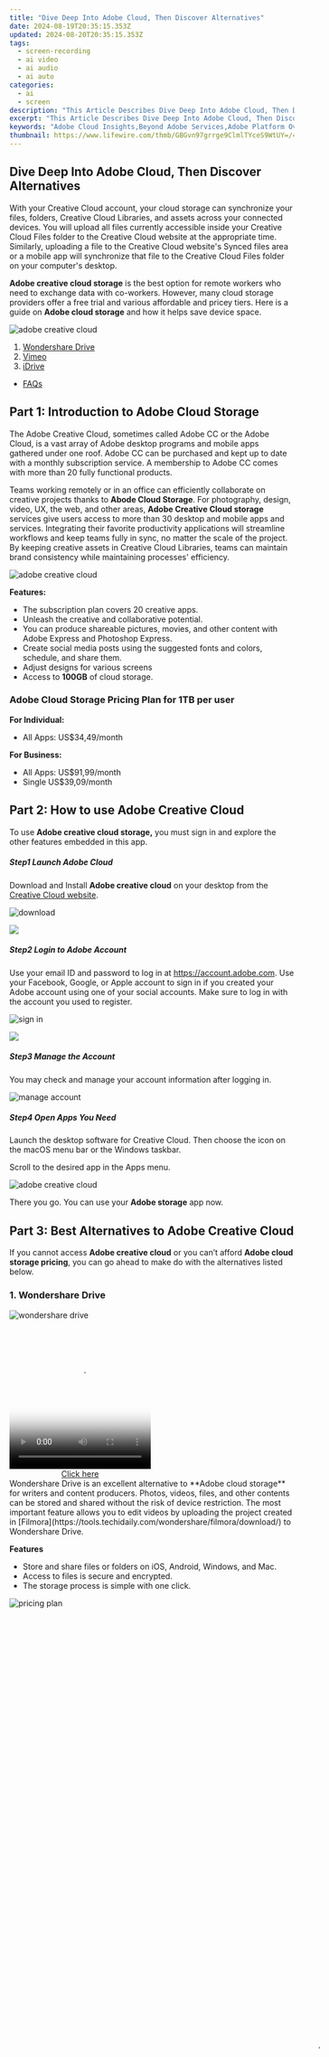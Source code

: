 ```yaml
---
title: "Dive Deep Into Adobe Cloud, Then Discover Alternatives"
date: 2024-08-19T20:35:15.353Z
updated: 2024-08-20T20:35:15.353Z
tags: 
  - screen-recording
  - ai video
  - ai audio
  - ai auto
categories: 
  - ai
  - screen
description: "This Article Describes Dive Deep Into Adobe Cloud, Then Discover Alternatives"
excerpt: "This Article Describes Dive Deep Into Adobe Cloud, Then Discover Alternatives"
keywords: "Adobe Cloud Insights,Beyond Adobe Services,Adobe Platform Overview,Exploring Cloud Tech,Adobe's Ecosystem Summary,Alternatives to Adobe,Adobe Cloud Explained"
thumbnail: https://www.lifewire.com/thmb/GBGvn97grrge9ClmlTYceS9WtUY=/400x300/filters:no_upscale():max_bytes(150000):strip_icc()/Holding-iPhone-Emergency-SOS-Power-Off-Screen-8630001-1896d5a5d1e84350b096a0098f4e45c4.jpg
---
```


## Dive Deep Into Adobe Cloud, Then Discover Alternatives

With your Creative Cloud account, your cloud storage can synchronize your files, folders, Creative Cloud Libraries, and assets across your connected devices. You will upload all files currently accessible inside your Creative Cloud Files folder to the Creative Cloud website at the appropriate time. Similarly, uploading a file to the Creative Cloud website's Synced files area or a mobile app will synchronize that file to the Creative Cloud Files folder on your computer's desktop.

**Adobe creative cloud storage** is the best option for remote workers who need to exchange data with co-workers. However, many cloud storage providers offer a free trial and various affordable and pricey tiers. Here is a guide on **Adobe cloud storage** and how it helps save device space.

![adobe creative cloud](https://images.wondershare.com/filmora/article-images/2022/11/adobe-cloud-storage-1.JPG)

1. [Wondershare Drive](#part3-1)
2. [Vimeo](#part3-2)
3. [iDrive](#part3-3)

* [FAQs](#part4)

## Part 1: Introduction to Adobe Cloud Storage

The Adobe Creative Cloud, sometimes called Adobe CC or the Adobe Cloud, is a vast array of Adobe desktop programs and mobile apps gathered under one roof. Adobe CC can be purchased and kept up to date with a monthly subscription service. A membership to Adobe CC comes with more than 20 fully functional products.

Teams working remotely or in an office can efficiently collaborate on creative projects thanks to **Abode Cloud Storage**. For photography, design, video, UX, the web, and other areas, **Adobe Creative Cloud storage** services give users access to more than 30 desktop and mobile apps and services. Integrating their favorite productivity applications will streamline workflows and keep teams fully in sync, no matter the scale of the project. By keeping creative assets in Creative Cloud Libraries, teams can maintain brand consistency while maintaining processes' efficiency.

![adobe creative cloud](https://images.wondershare.com/filmora/article-images/2022/11/adobe-cloud-storage-2.JPG)

**Features:**

* The subscription plan covers 20 creative apps.
* Unleash the creative and collaborative potential.
* You can produce shareable pictures, movies, and other content with Adobe Express and Photoshop Express.
* Create social media posts using the suggested fonts and colors, schedule, and share them.
* Adjust designs for various screens
* Access to **100GB** of cloud storage.

### Adobe Cloud Storage Pricing Plan for 1TB per user

**For Individual:**

* All Apps: US$34,49/month

**For Business:**

* All Apps: US$91,99/month
* Single US$39,09/month

## Part 2: How to use Adobe Creative Cloud

To use **Adobe creative cloud storage,** you must sign in and explore the other features embedded in this app.

##### Step1 Launch Adobe Cloud

Download and Install **Adobe creative cloud** on your desktop from the [Creative Cloud website](https://creativecloud.adobe.com/apps/all/desktop).

![download](https://images.wondershare.com/filmora/article-images/2022/11/adobe-cloud-storage-3.JPG)

<!-- affiliate ads begin -->
<a href="https://shop.systoolsgroup.com/affiliate.php?ACCOUNT=SYSTOOBY&AFFILIATE=108875&PATH=https%3A%2F%2Fwww.systoolsgroup.com%3FAFFILIATE%3D108875%26RESOURCE%3DSysTools%2BOST%2BRecovery"><img src="https://www.systoolsgroup.com/box/ost-recovery.png" border="0"></a>
<!-- affiliate ads end -->
##### Step2 Login to Adobe Account

Use your email ID and password to log in at <https://account.adobe.com>. Use your Facebook, Google, or Apple account to sign in if you created your Adobe account using one of your social accounts. Make sure to log in with the account you used to register.

![sign in](https://images.wondershare.com/filmora/article-images/2022/11/adobe-cloud-storage-4.JPG)

<!-- affiliate ads begin -->
<a href="https://store.nero.com/order/checkout.php?PRODS=42296985&QTY=1&AFFILIATE=108875&CART=1"><img src="https://secure.avangate.com/images/merchant/9cea886b9f44a3c2df1163730ab64994/products/copy_nero_burning_rom_cart.png" border="0">
</a>
<!-- affiliate ads end -->
##### Step3 Manage the Account

You may check and manage your account information after logging in.

![manage account](https://images.wondershare.com/filmora/article-images/2022/11/adobe-cloud-storage-5.JPG)

##### Step4 Open Apps You Need

Launch the desktop software for Creative Cloud. Then choose the icon on the macOS menu bar or the Windows taskbar.

Scroll to the desired app in the Apps menu.

![adobe creative cloud](https://images.wondershare.com/filmora/article-images/2022/11/adobe-cloud-storage-6.JPG)

There you go. You can use your **Adobe storage** app now.

## Part 3: Best Alternatives to Adobe Creative Cloud

If you cannot access **Adobe creative cloud** or you can’t afford **Adobe cloud storage pricing**, you can go ahead to make do with the alternatives listed below.

### 1\. Wondershare Drive

![wondershare drive](https://images.wondershare.com/filmora/article-images/2022/11/adobe-cloud-storage-7.JPG)

<!-- affiliate ads begin -->
<span id="1997795">
					<video width="250" height="250" style="cursor:pointer"
           poster="//a.impactradius-go.com/display-clicktoplayimage/1997795.jpeg"
           onclick="if(!this.playClicked){this.play();this.setAttribute('controls',true);this.playClicked=true;}">
	   <source src="//a.impactradius-go.com/display-ad/23621-1997795">
	   <img src="//a.impactradius-go.com/display-clicktoplayimage/1997795.jpeg" style="border: none; height: 100%; width: 100%; object-fit: contain">
	</video>
	<div style="width:250px;text-align:center"><a href="javascript:window.open(decodeURIComponent('https%3A%2F%2Fproteahair.pxf.io%2Fc%2F5597632%2F1997795%2F23621'), '_blank');void(0);">Click here</a></div>
</span>
<img height="0" width="0" src="https://imp.pxf.io/i/5597632/1997795/23621" style="position:absolute;visibility:hidden;" border="0" />
<!-- affiliate ads end -->
Wondershare Drive is an excellent alternative to **Adobe cloud storage** for writers and content producers. Photos, videos, files, and other contents can be stored and shared without the risk of device restriction. The most important feature allows you to edit videos by uploading the project created in [Filmora](https://tools.techidaily.com/wondershare/filmora/download/) to Wondershare Drive.

**Features**

* Store and share files or folders on iOS, Android, Windows, and Mac.
* Access to files is secure and encrypted.
* The storage process is simple with one click.

![pricing plan](https://images.wondershare.com/filmora/article-images/2022/11/adobe-cloud-storage-8.JPG)

<!-- affiliate ads begin -->
<span id="1793213">
					<video width="1080" height="1620" style="cursor:pointer"
           poster="//a.impactradius-go.com/display-clicktoplayimage/1793213.jpeg"
           onclick="if(!this.playClicked){this.play();this.setAttribute('controls',true);this.playClicked=true;}">
	   <source src="//a.impactradius-go.com/display-ad/19135-1793213">
	   <img src="//a.impactradius-go.com/display-clicktoplayimage/1793213.jpeg" style="border: none; height: 100%; width: 100%; object-fit: contain">
	</video>
	<div style="width:1080px;text-align:center"><a href="javascript:window.open(decodeURIComponent('https%3A%2F%2Ftinyland.pxf.io%2Fc%2F5597632%2F1793213%2F19135'), '_blank');void(0);">Click here</a></div>
</span>
<img height="0" width="0" src="https://imp.pxf.io/i/5597632/1793213/19135" style="position:absolute;visibility:hidden;" border="0" />
<!-- affiliate ads end -->
**Pricing Plan:**

Gold Member $4.99/Month for 20GB

Platinum Member $9.99/Month for 100GB

Diamond Member $19.99/Month for 1 TB

<!-- affiliate ads begin -->
<a href="https://aofit.pxf.io/c/5597632/1399701/16396" target="_top" id="1399701"><img src="//a.impactradius-go.com/display-ad/16396-1399701" border="0" alt="" width="960" height="300"/></a><img height="0" width="0" src="https://imp.pxf.io/i/5597632/1399701/16396" style="position:absolute;visibility:hidden;" border="0" />
<!-- affiliate ads end -->
### 2\. Vimeo

![vimeo](https://images.wondershare.com/filmora/article-images/2022/11/adobe-cloud-storage-9.JPG)

Easily view, upload, and share videos on the video-sharing website Vimeo.

Users can choose between using Vimeo's free service or a variety of premium options designed to give organizations more control over how their movies are shown online. Vimeo members can use various creative tools for free to edit videos, add music, and access content with a Creative Commons license. Additionally, Vimeo offers users a video school where they may learn how to produce videos better for long-term financial or personal advantage.

**Features**

* It provides easy management and storage of video files.
* Support teamwork and post-production for workflow.
* Commercialization and marketing.
* Excellent live streaming.

![wondershare drive](https://images.wondershare.com/filmora/article-images/2022/11/adobe-cloud-storage-10.JPG)

**Pricing Plan for 2TB bandwidth/month:**

Starter $12/Month

Standard $35/Month

Advanced $55/Month

Enterprise – customizable plan

### iDrive

![idrive](https://images.wondershare.com/filmora/article-images/2022/11/adobe-cloud-storage-11.JPG)

iDrive is another superb **Adobe storage** alternative advertised as an online backup service compared to cloud storage because its goal is to keep your information secure rather than make it accessible and shareable. Despite this, it still supports strong syncing, and some of the collaboration features that cloud storage providers provide. Like Dropbox, it employs quick block-level synchronization to continuously sync all of your files across an infinite number of devices, including network drives. Additionally, it maintains up to 30 earlier versions of each file indefinitely, letting you access older work if necessary.

**Features**

* Easily backup up a physical drive
* Encryption from end to end
* Provides different options for transferring files
* Easily sync folders

![idrive price plan](https://images.wondershare.com/filmora/article-images/2022/11/adobe-cloud-storage-12.JPG)

<!-- affiliate ads begin -->
<a href="https://vapordna.pxf.io/c/5597632/1496243/17238" target="_top" id="1496243"><img src="//a.impactradius-go.com/display-ad/17238-1496243" border="0" alt="" width="1000" height="1221"/></a><img height="0" width="0" src="https://imp.pxf.io/i/5597632/1496243/17238" style="position:absolute;visibility:hidden;" border="0" />
<!-- affiliate ads end -->
**Pricing Plan:**

Mini $3.71/1st year for 100 GB

Personal $59.62/1st year for 5TB

Team $74.62/1st year for 5 TB and 5 computers/5 users

Business $74.62/1st year for 250GB, unlimited users.

<!-- affiliate ads begin -->
<a href="https://ursime.pxf.io/c/5597632/2048963/16384" target="_top" id="2048963"><img src="//a.impactradius-go.com/display-ad/16384-2048963" border="0" alt="" width="1200" height="900"/></a><img height="0" width="0" src="https://imp.pxf.io/i/5597632/2048963/16384" style="position:absolute;visibility:hidden;" border="0" />
<!-- affiliate ads end -->
## Part 4: Conclusion and FAQ

<!-- affiliate ads begin -->
<a href="https://appsumo.8odi.net/c/5597632/2068416/7443" target="_top" id="2068416"><img src="//a.impactradius-go.com/display-ad/7443-2068416" border="0" alt="" width="1200" height="600"/></a><img height="0" width="0" src="https://appsumo.8odi.net/i/5597632/2068416/7443" style="position:absolute;visibility:hidden;" border="0" />
<!-- affiliate ads end -->
### 1\. Is Adobe Creative Cloud free to use?

**Adobe Creative Cloud storage** includes free beginning versions of Adobe Fresco, Premiere Rush, and XD subscription, along with the Adobe Express plan and mobile apps. You can add Single App plans anytime or sign up for the Creative Cloud All Apps plan.

<!-- affiliate ads begin -->
<a href="https://shop.pcdj.com/order/checkout.php?PRODS=4698998&QTY=1&AFFILIATE=108875&CART=1"> <img src="https://secure.avangate.com/images/merchant/47f4b6321e9fd8e8f7326a6adc1a7c1e/products/MacBook_Pro_lyrx-withsinger-tv.png" border="0">LYRX is an easy-to-use karaoke software with the professional features karaoke hosts need to perform with precision. LYRX is karaoke show hosting software that supports all standard karaoke file types as well as HD video formats, and it’s truly fun to use. 
LYRX Karaoke Software MAC/WINDOWS (Includes Activation For 3 Machines)</a>
<!-- affiliate ads end -->
### 2\. What is Creative Cloud used for?

**Adobe Creative Cloud** helps you bring your creative projects to life in photography, graphic design, video editing, UX design, sketching & painting, social media, and more.

<!-- affiliate ads begin -->
<a href="https://secure.2checkout.com/order/checkout.php?PRODS=11224199&QTY=1&AFFILIATE=108875&CART=1"><img src="https://secure.avangate.com/images/merchant/e09fdffe648a30658a9657bbed7b2388/products/copy_boxshot_lyricvideo.png" border="0">Lyric Video Creator Professional Version</a>
<!-- affiliate ads end -->
### 3\. What is the Creative Cloud All Apps plan?

More than 20 creative apps, including Photoshop, Premiere Pro, Illustrator, InDesign, and Audition, are a part of the Creative Cloud All Apps subscription plan.

### 4\. Do you need an internet connection to use Adobe Creative Cloud desktop app?

No. However, your computer must have the software to use the desktop apps in **Adobe Creative Cloud storage**, such as Photoshop and Illustrator. Consequently, you can utilize them without a constant Internet connection.

The initial installation and licensing of your apps both require an Internet connection. Every 30 days, the desktop programs attempt to verify your software licenses.

### 5\. Can I put my Adobe application on a different computer?

You can install your **Adobe cloud storage** software on multiple computers and sign in (activate) on two of them but use it on only one device at a time with your license.

<!-- affiliate ads begin -->
<a href="https://otszone.ots7.com/order/checkout.php?PRODS=4713321&QTY=1&AFFILIATE=108875&CART=1"><img src="https://green.ots7.com/screenshots/OtsAV/OtsAVDJ1.90-300x188.jpg" border="0">OtsAV DJ Pro</a>
<!-- affiliate ads end -->
## Conclusion

In short, cloud storage is an online safe place to store and share files remotely. With **Adobe cloud storage,** one can easily achieve a good workflow between team members and remote workers. This exceptional **Adobe cloud storage pricing** is affordable and gives users access to 100GB of storage space with support for up to 20 creative apps. Besides, you can try out any of the alternatives listed, like Wondershare Drive, as a cheaper but the best alternative. So, test your creativity on creative apps with Adobe storage and others and ensure your content is safe.

[Free Download](https://tools.techidaily.com/wondershare/filmora/download/) For Win 7 or later(64-bit)

[Free Download](https://tools.techidaily.com/wondershare/filmora/download/) For macOS 10.14 or later

Part 1: Introduction to Adobe Cloud Storage

The Adobe Creative Cloud, sometimes called Adobe CC or the Adobe Cloud, is a vast array of Adobe desktop programs and mobile apps gathered under one roof. Adobe CC can be purchased and kept up to date with a monthly subscription service. A membership to Adobe CC comes with more than 20 fully functional products.

Teams working remotely or in an office can efficiently collaborate on creative projects thanks to **Abode Cloud Storage**. For photography, design, video, UX, the web, and other areas, **Adobe Creative Cloud storage** services give users access to more than 30 desktop and mobile apps and services. Integrating their favorite productivity applications will streamline workflows and keep teams fully in sync, no matter the scale of the project. By keeping creative assets in Creative Cloud Libraries, teams can maintain brand consistency while maintaining processes' efficiency.

![adobe creative cloud](https://images.wondershare.com/filmora/article-images/2022/11/adobe-cloud-storage-2.JPG)

<!-- affiliate ads begin -->
<a href="https://bluettius.sjv.io/c/5597632/2027209/17108" target="_top" id="2027209"><img src="//a.impactradius-go.com/display-ad/17108-2027209" border="0" alt="" width="300" height="250"/></a><img height="0" width="0" src="https://imp.pxf.io/i/5597632/2027209/17108" style="position:absolute;visibility:hidden;" border="0" />
<!-- affiliate ads end -->
**Features:**

* The subscription plan covers 20 creative apps.
* Unleash the creative and collaborative potential.
* You can produce shareable pictures, movies, and other content with Adobe Express and Photoshop Express.
* Create social media posts using the suggested fonts and colors, schedule, and share them.
* Adjust designs for various screens
* Access to **100GB** of cloud storage.

### Adobe Cloud Storage Pricing Plan for 1TB per user

**For Individual:**

* All Apps: US$34,49/month

**For Business:**

* All Apps: US$91,99/month
* Single US$39,09/month

<!-- affiliate ads begin -->
<a href="https://secure.2checkout.com/order/checkout.php?PRODS=4620778&QTY=1&AFFILIATE=108875&CART=1"><img src="https://secure.avangate.com/images/merchant/07dd4d5a72f5740ef0f035f201951476/728__90banner.jpg" border="0"></a>
<!-- affiliate ads end -->
## Part 2: How to use Adobe Creative Cloud

To use **Adobe creative cloud storage,** you must sign in and explore the other features embedded in this app.

##### Step1 Launch Adobe Cloud

Download and Install **Adobe creative cloud** on your desktop from the [Creative Cloud website](https://creativecloud.adobe.com/apps/all/desktop).

![download](https://images.wondershare.com/filmora/article-images/2022/11/adobe-cloud-storage-3.JPG)

<!-- affiliate ads begin -->
<a href="https://secure.2checkout.com/order/checkout.php?PRODS=4718728&QTY=1&AFFILIATE=108875&CART=1"> <img src="https://secure.avangate.com/images/merchant/ce9a6fb2becc2d235e62b125e9260102/products/vMixCallScreenshot1-large.jpg" border="0"> vMix Basic HD - Software based live production. vMix Basic HD includes 4 inputs, 3 cameras, streaming, recording, playlist. 
This bundle includes Studio 200 for vMix from Virtualsetworks, HTTP Matrix 1.0 automation scheduler, and 4 introductory training videos from the Udemy vMix Basic to Amazing course. </a>
<!-- affiliate ads end -->
##### Step2 Login to Adobe Account

Use your email ID and password to log in at <https://account.adobe.com>. Use your Facebook, Google, or Apple account to sign in if you created your Adobe account using one of your social accounts. Make sure to log in with the account you used to register.

![sign in](https://images.wondershare.com/filmora/article-images/2022/11/adobe-cloud-storage-4.JPG)

##### Step3 Manage the Account

You may check and manage your account information after logging in.

![manage account](https://images.wondershare.com/filmora/article-images/2022/11/adobe-cloud-storage-5.JPG)

##### Step4 Open Apps You Need

Launch the desktop software for Creative Cloud. Then choose the icon on the macOS menu bar or the Windows taskbar.

Scroll to the desired app in the Apps menu.

![adobe creative cloud](https://images.wondershare.com/filmora/article-images/2022/11/adobe-cloud-storage-6.JPG)

There you go. You can use your **Adobe storage** app now.

## Part 3: Best Alternatives to Adobe Creative Cloud

If you cannot access **Adobe creative cloud** or you can’t afford **Adobe cloud storage pricing**, you can go ahead to make do with the alternatives listed below.

<!-- affiliate ads begin -->
<a href="https://secure.2checkout.com/order/checkout.php?PRODS=19080710&QTY=1&AFFILIATE=108875&CART=1"><img src="https://smart-seo-tool.com/images/SmartSEOAuditorBox.png" border="0"></a>
<!-- affiliate ads end -->
### 1\. Wondershare Drive

![wondershare drive](https://images.wondershare.com/filmora/article-images/2022/11/adobe-cloud-storage-7.JPG)

Wondershare Drive is an excellent alternative to **Adobe cloud storage** for writers and content producers. Photos, videos, files, and other contents can be stored and shared without the risk of device restriction. The most important feature allows you to edit videos by uploading the project created in [Filmora](https://tools.techidaily.com/wondershare/filmora/download/) to Wondershare Drive.

**Features**

* Store and share files or folders on iOS, Android, Windows, and Mac.
* Access to files is secure and encrypted.
* The storage process is simple with one click.

![pricing plan](https://images.wondershare.com/filmora/article-images/2022/11/adobe-cloud-storage-8.JPG)

**Pricing Plan:**

Gold Member $4.99/Month for 20GB

Platinum Member $9.99/Month for 100GB

Diamond Member $19.99/Month for 1 TB

<!-- affiliate ads begin -->
<a href="https://secure.2checkout.com/order/checkout.php?PRODS=3922934&QTY=1&AFFILIATE=108875&CART=1"><img src="https://secure.avangate.com/images/merchant/4b0a0290ad7df100b77e86839989a75e/products/ripperpro.png" border="0">WonderFox DVD Ripper Pro</a>
<!-- affiliate ads end -->
### 2\. Vimeo

![vimeo](https://images.wondershare.com/filmora/article-images/2022/11/adobe-cloud-storage-9.JPG)

<!-- affiliate ads begin -->
<a href="https://shop.copernic.com/order/checkout.php?PRODS=41033101&QTY=1&AFFILIATE=108875&CART=1"><img src="https://secure.2checkout.com/images/merchant/8d30aa96e72440759f74bd2306c1fa3d/Copernic-2023-Affiliate-728x90-Elite.png" border="0"></a>
<!-- affiliate ads end -->
Easily view, upload, and share videos on the video-sharing website Vimeo.

Users can choose between using Vimeo's free service or a variety of premium options designed to give organizations more control over how their movies are shown online. Vimeo members can use various creative tools for free to edit videos, add music, and access content with a Creative Commons license. Additionally, Vimeo offers users a video school where they may learn how to produce videos better for long-term financial or personal advantage.

**Features**

* It provides easy management and storage of video files.
* Support teamwork and post-production for workflow.
* Commercialization and marketing.
* Excellent live streaming.

![wondershare drive](https://images.wondershare.com/filmora/article-images/2022/11/adobe-cloud-storage-10.JPG)

<!-- affiliate ads begin -->
<a href="https://appsumo.8odi.net/c/5597632/2087484/7443" target="_top" id="2087484"><img src="//a.impactradius-go.com/display-ad/7443-2087484" border="0" alt="" width="1200" height="600"/></a><img height="0" width="0" src="https://appsumo.8odi.net/i/5597632/2087484/7443" style="position:absolute;visibility:hidden;" border="0" />
<!-- affiliate ads end -->
**Pricing Plan for 2TB bandwidth/month:**

Starter $12/Month

Standard $35/Month

Advanced $55/Month

Enterprise – customizable plan

### iDrive

![idrive](https://images.wondershare.com/filmora/article-images/2022/11/adobe-cloud-storage-11.JPG)

iDrive is another superb **Adobe storage** alternative advertised as an online backup service compared to cloud storage because its goal is to keep your information secure rather than make it accessible and shareable. Despite this, it still supports strong syncing, and some of the collaboration features that cloud storage providers provide. Like Dropbox, it employs quick block-level synchronization to continuously sync all of your files across an infinite number of devices, including network drives. Additionally, it maintains up to 30 earlier versions of each file indefinitely, letting you access older work if necessary.

**Features**

* Easily backup up a physical drive
* Encryption from end to end
* Provides different options for transferring files
* Easily sync folders

![idrive price plan](https://images.wondershare.com/filmora/article-images/2022/11/adobe-cloud-storage-12.JPG)

**Pricing Plan:**

Mini $3.71/1st year for 100 GB

Personal $59.62/1st year for 5TB

Team $74.62/1st year for 5 TB and 5 computers/5 users

Business $74.62/1st year for 250GB, unlimited users.

## Part 4: Conclusion and FAQ

<!-- affiliate ads begin -->
<a href="https://secure.2checkout.com/order/checkout.php?PRODS=4620780&QTY=1&AFFILIATE=108875&CART=1"><img src="https://secure.avangate.com/images/merchant/07dd4d5a72f5740ef0f035f201951476/728__90banner.jpg" border="0"></a>
<!-- affiliate ads end -->
### 1\. Is Adobe Creative Cloud free to use?

**Adobe Creative Cloud storage** includes free beginning versions of Adobe Fresco, Premiere Rush, and XD subscription, along with the Adobe Express plan and mobile apps. You can add Single App plans anytime or sign up for the Creative Cloud All Apps plan.

### 2\. What is Creative Cloud used for?

**Adobe Creative Cloud** helps you bring your creative projects to life in photography, graphic design, video editing, UX design, sketching & painting, social media, and more.

### 3\. What is the Creative Cloud All Apps plan?

More than 20 creative apps, including Photoshop, Premiere Pro, Illustrator, InDesign, and Audition, are a part of the Creative Cloud All Apps subscription plan.

<!-- affiliate ads begin -->
<a href="https://order.glarysoft.com/order/checkout.php?PRODS=4691139&QTY=1&AFFILIATE=108875&CART=1"><img src="https://secure.avangate.com/images/merchant/6734fa703f6633ab896eecbdfad8953a/products/SU-200-1.png" border="0">Software Update Pro - Check and update software installed on your computer. </a>
<!-- affiliate ads end -->
### 4\. Do you need an internet connection to use Adobe Creative Cloud desktop app?

No. However, your computer must have the software to use the desktop apps in **Adobe Creative Cloud storage**, such as Photoshop and Illustrator. Consequently, you can utilize them without a constant Internet connection.

The initial installation and licensing of your apps both require an Internet connection. Every 30 days, the desktop programs attempt to verify your software licenses.

<!-- affiliate ads begin -->
<a href="https://25home.pxf.io/c/5597632/2090698/16836" target="_top" id="2090698"><img src="//a.impactradius-go.com/display-ad/16836-2090698" border="0" alt="" width="720" height="300"/></a>
<!-- affiliate ads end -->
### 5\. Can I put my Adobe application on a different computer?

You can install your **Adobe cloud storage** software on multiple computers and sign in (activate) on two of them but use it on only one device at a time with your license.

## Conclusion

In short, cloud storage is an online safe place to store and share files remotely. With **Adobe cloud storage,** one can easily achieve a good workflow between team members and remote workers. This exceptional **Adobe cloud storage pricing** is affordable and gives users access to 100GB of storage space with support for up to 20 creative apps. Besides, you can try out any of the alternatives listed, like Wondershare Drive, as a cheaper but the best alternative. So, test your creativity on creative apps with Adobe storage and others and ensure your content is safe.

[Free Download](https://tools.techidaily.com/wondershare/filmora/download/) For Win 7 or later(64-bit)

[Free Download](https://tools.techidaily.com/wondershare/filmora/download/) For macOS 10.14 or later

<ins class="adsbygoogle"
     style="display:block"
     data-ad-format="autorelaxed"
     data-ad-client="ca-pub-7571918770474297"
     data-ad-slot="1223367746"></ins>

<ins class="adsbygoogle"
     style="display:block"
     data-ad-format="autorelaxed"
     data-ad-client="ca-pub-7571918770474297"
     data-ad-slot="1223367746"></ins>



<ins class="adsbygoogle"
     style="display:block"
     data-ad-client="ca-pub-7571918770474297"
     data-ad-slot="8358498916"
     data-ad-format="auto"
     data-full-width-responsive="true"></ins>


<span class="atpl-alsoreadstyle">Also read:</span>
<div><ul>
<li><a href="https://extra-resources.techidaily.com/new-android-lens-mastery-techniques-and-apps/"><u>[New] Android Lens Mastery  Techniques & Apps</u></a></li>
<li><a href="https://extra-resources.techidaily.com/new-capturing-time-in-pixels-slomo-apps-full-review-2024/"><u>[New] Capturing Time in Pixels  SloMo App's Full Review, 2024</u></a></li>
<li><a href="https://extra-resources.techidaily.com/new-conquer-the-digital-landscape-10-steps-towards-dominating-smm/"><u>[New] Conquer the Digital Landscape  10 Steps Towards Dominating SMM</u></a></li>
<li><a href="https://facebook-video-share.techidaily.com/new-elevate-your-cinematography-skills-editing-and-sharing-360-videos-on-youtube-for-2024/"><u>[New] Elevate Your Cinematography Skills  Editing and Sharing 360° Videos on YouTube for 2024</u></a></li>
<li><a href="https://twitter-videos.techidaily.com/new-in-2024-from-twitter-to-snaps-a-guide-to-cross-platform-posting/"><u>[New] In 2024, From Twitter to Snaps  A Guide to Cross-Platform Posting</u></a></li>
<li><a href="https://screen-mirroring-recording.techidaily.com/new-laptop-and-mobile-entry-into-google-meet-for-2024/"><u>[New] Laptop & Mobile  Entry Into Google Meet for 2024</u></a></li>
<li><a href="https://extra-guidance.techidaily.com/new-picarts-quick-shield-for-facial-features/"><u>[New] PicArt's Quick Shield for Facial Features</u></a></li>
<li><a href="https://extra-resources.techidaily.com/updated-a-complete-course-on-managing-and-editing-srt-on-mac/"><u>[Updated] A Complete Course on Managing and Editing SRT on Mac</u></a></li>
<li><a href="https://facebook-clips.techidaily.com/updated-can-you-broadcast-ontv-the-era-of-fb-videos-begins/"><u>[Updated] Can You Broadcast OnTV  The Era of FB Videos Begins?</u></a></li>
<li><a href="https://extra-guidance.techidaily.com/updated-meme-magic-iphone-edition/"><u>[Updated] Meme Magic  IPhone Edition</u></a></li>
<li><a href="https://some-skills.techidaily.com/updated-top-1-global-musical-views/"><u>[Updated] Top 1 Global Musical Views</u></a></li>
<li><a href="https://extra-resources.techidaily.com/2024-approved-become-a-photo-editing-wizard-with-lunapic-expertise/"><u>2024 Approved  Become a Photo Editing Wizard with LunaPic Expertise</u></a></li>
<li><a href="https://extra-resources.techidaily.com/2024-approved-crafting-winning-marketing-campaigns-based-on-market-research-data/"><u>2024 Approved  Crafting Winning Marketing Campaigns Based on Market Research Data</u></a></li>
<li><a href="https://some-skills.techidaily.com/2024-approved-streamlined-editing-of-your-tiktok-age/"><u>2024 Approved  Streamlined Editing of Your TikTok Age</u></a></li>
<li><a href="https://some-guidance.techidaily.com/2024-approved-transform-your-snapshots-with-vsco-essentials/"><u>2024 Approved  Transform Your Snapshots with VSCO Essentials</u></a></li>
<li><a href="https://youtube-stream.techidaily.com/2024-approved-unlock-youtubes-potential-key-strategies-from-creator-studio-manual/"><u>2024 Approved  Unlock YouTube's Potential  Key Strategies From Creator Studio Manual</u></a></li>
<li><a href="https://blog-min.techidaily.com/5-ways-to-transfer-music-from-samsung-galaxy-a15-4g-to-other-android-devices-easily-drfone-by-drfone-transfer-from-android-transfer-from-android/"><u>5 Ways to Transfer Music from Samsung Galaxy A15 4G to Other Android Devices Easily | Dr.fone</u></a></li>
<li><a href="https://howto.techidaily.com/authentication-error-occurred-on-honor-x50-here-are-10-proven-fixes-drfone-by-drfone-fix-android-problems-fix-android-problems/"><u>Authentication Error Occurred on Honor X50? Here Are 10 Proven Fixes | Dr.fone</u></a></li>
<li><a href="https://extra-resources.techidaily.com/bringing-realities-closer-google-cardboard-vs-samsung-gear/"><u>Bringing Realities Closer  Google Cardboard Vs. Samsung Gear</u></a></li>
<li><a href="https://extra-resources.techidaily.com/budget-calculation-for-shooting-a-music-video-for-2024/"><u>Budget Calculation for Shooting a Music Video for 2024</u></a></li>
<li><a href="https://extra-resources.techidaily.com/choose-your-winner-dji-gopro-max-instax-x3/"><u>Choose Your Winner  DJi, GoPro Max, Instax X3</u></a></li>
<li><a href="https://sound-issues.techidaily.com/common-solutions-for-turtle-beach-recon-70-microphone-malfunctions/"><u>Common Solutions for Turtle Beach Recon 70 Microphone Malfunctions</u></a></li>
<li><a href="https://extra-resources.techidaily.com/crafting-an-epic-unboxing-journey/"><u>Crafting an Epic Unboxing Journey</u></a></li>
<li><a href="https://extra-resources.techidaily.com/digital-content-incorporation-for-todays-educator/"><u>Digital Content Incorporation  For Today's Educator</u></a></li>
<li><a href="https://extra-resources.techidaily.com/essential-photography-tricks-for-ios-11-users/"><u>Essential Photography Tricks for iOS 11 Users</u></a></li>
<li><a href="https://extra-resources.techidaily.com/find-out-video-editors-work-smoothly-on-m1-chip/"><u>Find Out Video Editors Work Smoothly on M1 Chip</u></a></li>
<li><a href="https://extra-resources.techidaily.com/how-to-add-video-filters-in-zoom/"><u>How To Add Video Filters In Zoom</u></a></li>
<li><a href="https://techidaily.com/how-to-repair-ios-system-of-apple-iphone-15-drfone-by-drfone-ios-system-repair-ios-system-repair/"><u>How To Repair iOS System of Apple iPhone 15? | Dr.fone</u></a></li>
<li><a href="https://extra-resources.techidaily.com/illuminate-your-images-adding-life-with-illustrator-motion/"><u>Illuminate Your Images  Adding Life with Illustrator Motion</u></a></li>
<li><a href="https://extra-resources.techidaily.com/in-2024-behind-the-scenes-with-viral-image-memes-and-stories/"><u>In 2024, Behind the Scenes with Viral Image Memes & Stories</u></a></li>
<li><a href="https://extra-resources.techidaily.com/in-2024-boosting-video-content-with-effective-srt-file-management/"><u>In 2024, Boosting Video Content with Effective SRT File Management</u></a></li>
<li><a href="https://extra-resources.techidaily.com/in-2024-close-up-mastery-in-film-production/"><u>In 2024, Close-Up Mastery in Film Production</u></a></li>
<li><a href="https://bypass-frp.techidaily.com/in-2024-frp-hijacker-by-hagard-download-and-bypass-your-vivo-y100i-power-5g-frp-locks-by-drfone-android/"><u>In 2024, FRP Hijacker by Hagard Download and Bypass your Vivo Y100i Power 5G FRP Locks</u></a></li>
<li><a href="https://android-unlock.techidaily.com/in-2024-how-to-change-motorola-moto-g-stylus-2023-lock-screen-password-by-drfone-android/"><u>In 2024, How To Change Motorola Moto G Stylus (2023) Lock Screen Password?</u></a></li>
<li><a href="https://review-topics.techidaily.com/in-2024-how-to-simulate-gps-movement-in-ar-games-on-oppo-find-x6-pro-drfone-by-drfone-virtual-android/"><u>In 2024, How to Simulate GPS Movement in AR games On Oppo Find X6 Pro? | Dr.fone</u></a></li>
<li><a href="https://sim-unlock.techidaily.com/in-2024-how-to-unlock-cricket-iphone-13-pro-for-free-by-drfone-ios/"><u>In 2024, How To Unlock Cricket iPhone 13 Pro for Free</u></a></li>
<li><a href="https://extra-guidance.techidaily.com/in-2024-pixelated-past-x-era-selfies-with-iphone-x/"><u>In 2024, Pixelated Past  X-Era Selfies with iPhone X</u></a></li>
<li><a href="https://win-answers.techidaily.com/instant-relief-from-kernelbasedll-malfunctions-step-by-step-solution/"><u>Instant Relief From KernelBase.dll Malfunctions - Step-by-Step Solution</u></a></li>
<li><a href="https://extra-skills.techidaily.com/mastering-instagram-stardom-in-just-nine-easy-tips-for-2024/"><u>Mastering Instagram Stardom in Just Nine Easy Tips for 2024</u></a></li>
<li><a href="https://extra-guidance.techidaily.com/metaverse-mates-the-ultimate-shared-playlist-for-2024/"><u>Metaverse Mates  The Ultimate Shared Playlist for 2024</u></a></li>
<li><a href="https://extra-resources.techidaily.com/navigating-video-streaming-tools-a-focus-on-zoom-with-youtube/"><u>Navigating Video Streaming Tools  A Focus on Zoom with YouTube</u></a></li>
<li><a href="https://extra-resources.techidaily.com/photo-perfection-seamless-text-integration-on-pc-and-mac-systems/"><u>Photo Perfection  Seamless Text Integration on PC & Mac Systems</u></a></li>
<li><a href="https://extra-resources.techidaily.com/pros-guide-to-leveraging-3d-lut-filters-in-adobe-ps/"><u>Pro's Guide to Leveraging 3D LUT Filters in Adobe PS</u></a></li>
<li><a href="https://extra-resources.techidaily.com/smiles-to-text-where-to-find-amusing-tones/"><u>Smiles to Text  Where to Find Amusing Tones?</u></a></li>
<li><a href="https://win-solutions.techidaily.com/solving-warzones-gpu-usage-issue-in-windows-11/"><u>Solving Warzone's GPU Usage Issue in Windows 11</u></a></li>
<li><a href="https://extra-resources.techidaily.com/superior-battery-packs-and-charger-systems-for-hero5/"><u>Superior Battery Packs and Charger Systems for Hero5</u></a></li>
<li><a href="https://extra-resources.techidaily.com/the-complete-guide-to-mastering-games-with-kinemaster-android/"><u>The Complete Guide to Mastering Games with KineMaster Android</u></a></li>
<li><a href="https://extra-resources.techidaily.com/the-roadmap-how-to-make-your-covers-shine/"><u>The Roadmap  How To Make Your Covers Shine</u></a></li>
<li><a href="https://extra-resources.techidaily.com/tomtom-gopro-challenger-review-2023-update/"><u>TomTom GoPro Challenger Review – 2023 Update</u></a></li>
<li><a href="https://extra-resources.techidaily.com/toontech-unveiled-2024-masterpiece/"><u>ToonTech Unveiled  2024 Masterpiece</u></a></li>
<li><a href="https://program-issues.techidaily.com/troubleshoot-your-space-odyssey-a-step-by-step-fix-for-stellaris-crashes/"><u>Troubleshoot Your Space Odyssey: A Step-by-Step Fix for Stellaris Crashes</u></a></li>
<li><a href="https://extra-resources.techidaily.com/unpacking-the-power-of-auditory-melds-in-production/"><u>Unpacking the Power of Auditory Melds in Production</u></a></li>
<li><a href="https://extra-resources.techidaily.com/unparalleled-harmony-collector-android-based/"><u>Unparalleled Harmony Collector, Android-Based</u></a></li>
<li><a href="https://extra-resources.techidaily.com/unravel-multilingual-mysteries-with-these-top-35-video-translation-solutions/"><u>Unravel Multilingual Mysteries with These Top 35 Video Translation Solutions</u></a></li>
<li><a href="https://extra-resources.techidaily.com/unveiling-iphone-features-podcast-audiophiles-guide/"><u>Unveiling iPhone Features - Podcast Audiophiles Guide</u></a></li>
<li><a href="https://extra-resources.techidaily.com/unveiling-the-mysteries-of-metaverse-persona-designs/"><u>Unveiling the Mysteries of Metaverse Persona Designs</u></a></li>
<li><a href="https://extra-resources.techidaily.com/where-to-find-top-notch-instagram-ringtones-and-how-to-make-a-keen-ringt/"><u>Where to Find Top-Notch Instagram Ringtones & How to Make a Keen Ringt</u></a></li>
</ul></div>
